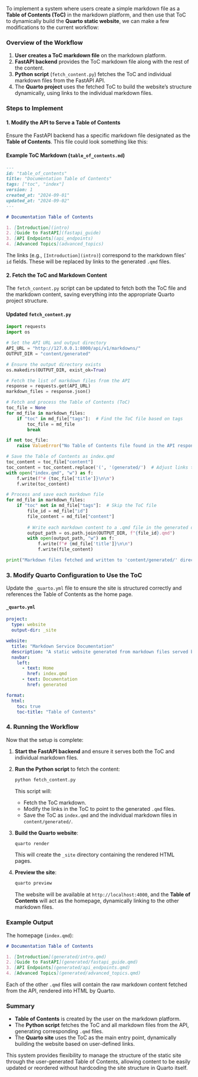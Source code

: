 To implement a system where users create a simple markdown file as a **Table of Contents (ToC)** in the markdown platform, and then use that ToC to dynamically build the **Quarto static website**, we can make a few modifications to the current workflow:

### Overview of the Workflow

1. **User creates a ToC markdown file** on the markdown platform.
2. **FastAPI backend** provides the ToC markdown file along with the rest of the content.
3. **Python script** (`fetch_content.py`) fetches the ToC and individual markdown files from the FastAPI API.
4. The **Quarto project** uses the fetched ToC to build the website’s structure dynamically, using links to the individual markdown files.

### Steps to Implement

#### 1. Modify the API to Serve a Table of Contents

Ensure the FastAPI backend has a specific markdown file designated as the **Table of Contents**. This file could look something like this:

#### Example ToC Markdown (`table_of_contents.md`)
```markdown
---
id: "table_of_contents"
title: "Documentation Table of Contents"
tags: ["toc", "index"]
version: 1
created_at: "2024-09-01"
updated_at: "2024-09-02"
---

# Documentation Table of Contents

1. [Introduction](intro)
2. [Guide to FastAPI](fastapi_guide)
3. [API Endpoints](api_endpoints)
4. [Advanced Topics](advanced_topics)
```

The links (e.g., `[Introduction](intro)`) correspond to the markdown files’ `id` fields. These will be replaced by links to the generated `.qmd` files.

#### 2. Fetch the ToC and Markdown Content

The `fetch_content.py` script can be updated to fetch both the ToC file and the markdown content, saving everything into the appropriate Quarto project structure.

#### Updated `fetch_content.py`

```python
import requests
import os

# Set the API URL and output directory
API_URL = "http://127.0.0.1:8000/api/v1/markdowns/"
OUTPUT_DIR = "content/generated"

# Ensure the output directory exists
os.makedirs(OUTPUT_DIR, exist_ok=True)

# Fetch the list of markdown files from the API
response = requests.get(API_URL)
markdown_files = response.json()

# Fetch and process the Table of Contents (ToC)
toc_file = None
for md_file in markdown_files:
    if "toc" in md_file["tags"]:  # Find the ToC file based on tags
        toc_file = md_file
        break

if not toc_file:
    raise ValueError("No Table of Contents file found in the API response.")

# Save the Table of Contents as index.qmd
toc_content = toc_file["content"]
toc_content = toc_content.replace('(', '(generated/')  # Adjust links to point to the generated files
with open("index.qmd", "w") as f:
    f.write(f"# {toc_file['title']}\n\n")
    f.write(toc_content)

# Process and save each markdown file
for md_file in markdown_files:
    if "toc" not in md_file["tags"]:  # Skip the ToC file
        file_id = md_file["id"]
        file_content = md_file["content"]
        
        # Write each markdown content to a .qmd file in the generated directory
        output_path = os.path.join(OUTPUT_DIR, f"{file_id}.qmd")
        with open(output_path, "w") as f:
            f.write(f"# {md_file['title']}\n\n")
            f.write(file_content)

print("Markdown files fetched and written to 'content/generated/' directory.")
```

### 3. Modify Quarto Configuration to Use the ToC

Update the `_quarto.yml` file to ensure the site is structured correctly and references the Table of Contents as the home page.

#### `_quarto.yml`
```yaml
project:
  type: website
  output-dir: _site

website:
  title: "Markdown Service Documentation"
  description: "A static website generated from markdown files served by a FastAPI backend."
  navbar:
    left:
      - text: Home
        href: index.qmd
      - text: Documentation
        href: generated

format:
  html:
    toc: true
    toc-title: "Table of Contents"
```

### 4. Running the Workflow

Now that the setup is complete:

1. **Start the FastAPI backend** and ensure it serves both the ToC and individual markdown files.
   
2. **Run the Python script** to fetch the content:
   ```bash
   python fetch_content.py
   ```

   This script will:
   - Fetch the ToC markdown.
   - Modify the links in the ToC to point to the generated `.qmd` files.
   - Save the ToC as `index.qmd` and the individual markdown files in `content/generated/`.

3. **Build the Quarto website**:
   ```bash
   quarto render
   ```

   This will create the `_site` directory containing the rendered HTML pages.

4. **Preview the site**:
   ```bash
   quarto preview
   ```

   The website will be available at `http://localhost:4000`, and the **Table of Contents** will act as the homepage, dynamically linking to the other markdown files.

### Example Output

The homepage (`index.qmd`):

```markdown
# Documentation Table of Contents

1. [Introduction](generated/intro.qmd)
2. [Guide to FastAPI](generated/fastapi_guide.qmd)
3. [API Endpoints](generated/api_endpoints.qmd)
4. [Advanced Topics](generated/advanced_topics.qmd)
```

Each of the other `.qmd` files will contain the raw markdown content fetched from the API, rendered into HTML by Quarto.

### Summary

- **Table of Contents** is created by the user on the markdown platform.
- The **Python script** fetches the ToC and all markdown files from the API, generating corresponding `.qmd` files.
- The **Quarto site** uses the ToC as the main entry point, dynamically building the website based on user-defined links.

This system provides flexibility to manage the structure of the static site through the user-generated Table of Contents, allowing content to be easily updated or reordered without hardcoding the site structure in Quarto itself.